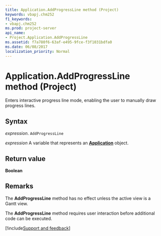 ```yaml
---
title: Application.AddProgressLine method (Project)
keywords: vbapj.chm252
f1_keywords:
- vbapj.chm252
ms.prod: project-server
api_name:
- Project.Application.AddProgressLine
ms.assetid: f7a780f6-63af-e495-9fce-f3f1031bdfa0
ms.date: 06/08/2017
localization_priority: Normal
---
```



# Application.AddProgressLine method (Project)

Enters interactive progress line mode, enabling the user to manually draw progress lines.


## Syntax

_expression_. `AddProgressLine`

_expression_ A variable that represents an **[Application](Project.Application.md)** object.


## Return value

 **Boolean**


## Remarks

The  **AddProgressLine** method has no effect unless the active view is a Gantt view.

The  **AddProgressLine** method requires user interaction before additional code can be executed.

[!include[Support and feedback](~/includes/feedback-boilerplate.md)]